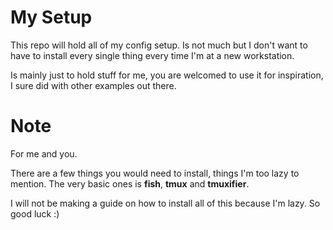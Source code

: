 # My Setup

This repo will hold all of my config setup. Is not much but I don't want 
to have to install every single thing every time I'm at a new workstation. 

Is mainly just to hold stuff for me, you are welcomed to use it for inspiration,
I sure did with other examples out there. 

# Note
For me and you.

There are a few things you would need to install, things I'm too lazy to mention.
The very basic ones is **fish**, **tmux** and **tmuxifier**.

I will not be making a guide on how to install all of this because I'm lazy. 
So good luck :)
